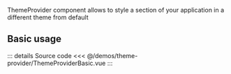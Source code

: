 ThemeProvider component allows to style a section of your application in a different theme from default

## Basic usage

<ThemeProviderBasic />

::: details Source code
<<< @/demos/theme-provider/ThemeProviderBasic.vue
:::
